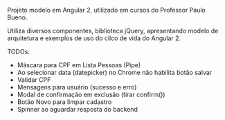 Projeto modelo em Angular 2, utilizado em cursos do Professor Paulo Bueno.

Utiliza diversos componentes, biblioteca jQuery, apresentando modelo de arquitetura e exemplos de uso do cilco de vida do Angular 2.

TODOs:

- Máscara para CPF em Lista Pessoas (Pipe)
- Ao selecionar data (datepicker) no Chrome não habilita botão salvar
- Validar CPF
- Mensagens para usuário (sucesso e erro)
- Modal de confirmação em exclusão (tirar confirm())
- Botão Novo para limpar cadastro
- Spinner ao aguardar resposta do backend